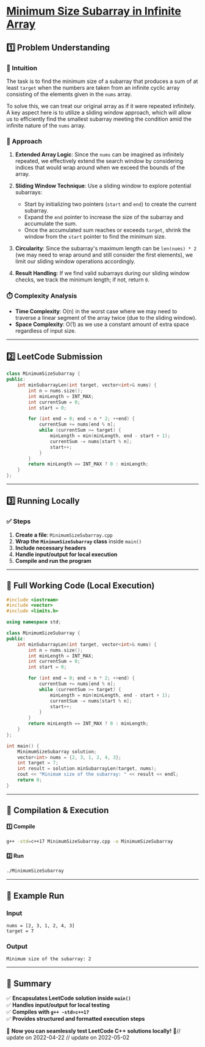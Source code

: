 # **[Minimum Size Subarray in Infinite Array](https://leetcode.com/problems/minimum-size-subarray-in-infinite-array/description/)**  

## **1️⃣ Problem Understanding**  
### **📌 Intuition**  
The task is to find the minimum size of a subarray that produces a sum of at least `target` when the numbers are taken from an infinite cyclic array consisting of the elements given in the `nums` array. 

To solve this, we can treat our original array as if it were repeated infinitely. A key aspect here is to utilize a sliding window approach, which will allow us to efficiently find the smallest subarray meeting the condition amid the infinite nature of the `nums` array.

### **🚀 Approach**  
1. **Extended Array Logic**: Since the `nums` can be imagined as infinitely repeated, we effectively extend the search window by considering indices that would wrap around when we exceed the bounds of the array.
   
2. **Sliding Window Technique**: Use a sliding window to explore potential subarrays:
   - Start by initializing two pointers (`start` and `end`) to create the current subarray.
   - Expand the `end` pointer to increase the size of the subarray and accumulate the sum. 
   - Once the accumulated sum reaches or exceeds `target`, shrink the window from the `start` pointer to find the minimum size.

3. **Circularity**: Since the subarray's maximum length can be `len(nums) * 2` (we may need to wrap around and still consider the first elements), we limit our sliding window operations accordingly.

4. **Result Handling**: If we find valid subarrays during our sliding window checks, we track the minimum length; if not, return `0`.

### **⏱️ Complexity Analysis**  
- **Time Complexity**: O(n) in the worst case where we may need to traverse a linear segment of the array twice (due to the sliding window).  
- **Space Complexity**: O(1) as we use a constant amount of extra space regardless of input size.  

---  

## **2️⃣ LeetCode Submission**  
```cpp
class MinimumSizeSubarray {
public:
    int minSubarrayLen(int target, vector<int>& nums) {
        int n = nums.size();
        int minLength = INT_MAX;
        int currentSum = 0;
        int start = 0;

        for (int end = 0; end < n * 2; ++end) {
            currentSum += nums[end % n];
            while (currentSum >= target) {
                minLength = min(minLength, end - start + 1);
                currentSum -= nums[start % n];
                start++;
            }
        }
        return minLength == INT_MAX ? 0 : minLength;
    }
};  
```  

---  

## **3️⃣ Running Locally**  
### **✅ Steps**  
1. **Create a file**: `MinimumSizeSubarray.cpp`  
2. **Wrap the `MinimumSizeSubarray` class** inside `main()`  
3. **Include necessary headers**  
4. **Handle input/output for local execution**  
5. **Compile and run the program**  

---  

## **📝 Full Working Code (Local Execution)**  
```cpp
#include <iostream>
#include <vector>
#include <limits.h>

using namespace std;

class MinimumSizeSubarray {
public:
    int minSubarrayLen(int target, vector<int>& nums) {
        int n = nums.size();
        int minLength = INT_MAX;
        int currentSum = 0;
        int start = 0;

        for (int end = 0; end < n * 2; ++end) {
            currentSum += nums[end % n];
            while (currentSum >= target) {
                minLength = min(minLength, end - start + 1);
                currentSum -= nums[start % n];
                start++;
            }
        }
        return minLength == INT_MAX ? 0 : minLength;
    }
};

int main() {
    MinimumSizeSubarray solution;
    vector<int> nums = {2, 3, 1, 2, 4, 3};
    int target = 7;
    int result = solution.minSubarrayLen(target, nums);
    cout << "Minimum size of the subarray: " << result << endl;
    return 0;
}
```  

---  

## **🔧 Compilation & Execution**  
#### **1️⃣ Compile**  
```bash
g++ -std=c++17 MinimumSizeSubarray.cpp -o MinimumSizeSubarray
```  

#### **2️⃣ Run**  
```bash
./MinimumSizeSubarray
```  

---  

## **🎯 Example Run**  
### **Input**  
```
nums = [2, 3, 1, 2, 4, 3]
target = 7
```  
### **Output**  
```
Minimum size of the subarray: 2
```  

---  

## **📌 Summary**  
✅ **Encapsulates LeetCode solution inside `main()`**  
✅ **Handles input/output for local testing**  
✅ **Compiles with `g++ -std=c++17`**  
✅ **Provides structured and formatted execution steps**  

🚀 **Now you can seamlessly test LeetCode C++ solutions locally!** 🚀// update on 2022-04-22
// update on 2022-05-02
